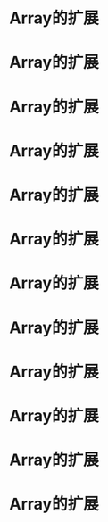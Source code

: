 # Array的扩展
# Array的扩展
# Array的扩展
# Array的扩展
# Array的扩展
# Array的扩展
# Array的扩展
# Array的扩展
# Array的扩展
# Array的扩展
# Array的扩展
# Array的扩展